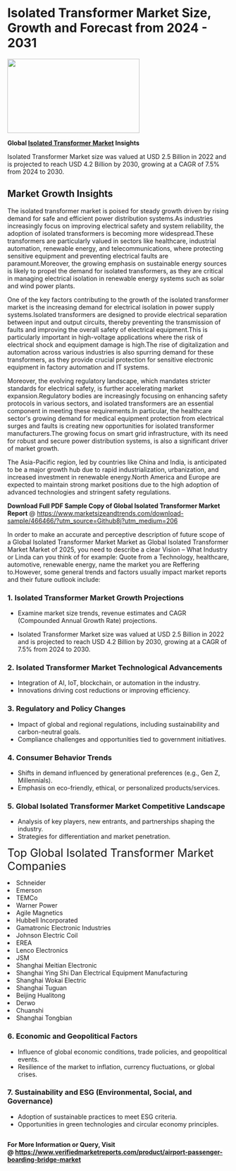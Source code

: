 <H1>Isolated Transformer Market Size, Growth and Forecast from 2024 - 2031</H1><img class="aligncenter size-medium wp-image-584254" src="https://thirdeyenews.in/wp-content/uploads/2024/09/Global-Market-Research-300x168.jpeg" alt="" width="300" height="168" /><p><strong>Global&nbsp;<a href="https://www.marketsizeandtrends.com/download-sample/466466/?utm_source=Github8j?utm_medium=206">Isolated Transformer Market</a> Insights</strong></p><p>Isolated Transformer Market size was valued at USD 2.5 Billion in 2022 and is projected to reach USD 4.2 Billion by 2030, growing at a CAGR of 7.5% from 2024 to 2030.</p><p><h2>Market Growth Insights</h2> <p>The isolated transformer market is poised for steady growth driven by rising demand for safe and efficient power distribution systems.As industries increasingly focus on improving electrical safety and system reliability, the adoption of isolated transformers is becoming more widespread.These transformers are particularly valued in sectors like healthcare, industrial automation, renewable energy, and telecommunications, where protecting sensitive equipment and preventing electrical faults are paramount.Moreover, the growing emphasis on sustainable energy sources is likely to propel the demand for isolated transformers, as they are critical in managing electrical isolation in renewable energy systems such as solar and wind power plants.</p> <p>One of the key factors contributing to the growth of the isolated transformer market is the increasing demand for electrical isolation in power supply systems.Isolated transformers are designed to provide electrical separation between input and output circuits, thereby preventing the transmission of faults and improving the overall safety of electrical equipment.This is particularly important in high-voltage applications where the risk of electrical shock and equipment damage is high.The rise of digitalization and automation across various industries is also spurring demand for these transformers, as they provide crucial protection for sensitive electronic equipment in factory automation and IT systems.</p> <p>Moreover, the evolving regulatory landscape, which mandates stricter standards for electrical safety, is further accelerating market expansion.Regulatory bodies are increasingly focusing on enhancing safety protocols in various sectors, and isolated transformers are an essential component in meeting these requirements.In particular, the healthcare sector's growing demand for medical equipment protection from electrical surges and faults is creating new opportunities for isolated transformer manufacturers.The growing focus on smart grid infrastructure, with its need for robust and secure power distribution systems, is also a significant driver of market growth.</p> <p>The Asia-Pacific region, led by countries like China and India, is anticipated to be a major growth hub due to rapid industrialization, urbanization, and increased investment in renewable energy.North America and Europe are expected to maintain strong market positions due to the high adoption of advanced technologies and stringent safety regulations.</p> <p><span class=""><strong>Download Full PDF Sample Copy of Global Isolated Transformer Market Report</strong> @ <a href="https://www.marketsizeandtrends.com/download-sample/466466/?utm_source=Github8j?utm_medium=206" target="_blank">https://www.marketsizeandtrends.com/download-sample/466466/?utm_source=Github8j?utm_medium=206</a></span></p><p>In order to make an accurate and perceptive description of future scope of a Global&nbsp;Isolated Transformer Market Market as Global&nbsp;Isolated Transformer Market Market of 2025, you need to describe a clear Vision &ndash; What Industry or Linda can you think of for example: Quote from a Technology, healthcare, automotive, renewable energy, name the market you are Reffering to.However, some general trends and factors usually impact market reports and their future outlook include:</p><h3>1.&nbsp;<strong>Isolated Transformer Market Growth Projections</strong></h3><ul><li>Examine market size trends, revenue estimates and CAGR (Compounded Annual Growth Rate) projections.</li><li><p>Isolated Transformer Market size was valued at USD 2.5 Billion in 2022 and is projected to reach USD 4.2 Billion by 2030, growing at a CAGR of 7.5% from 2024 to 2030.</p></li></ul><h3>2.&nbsp;<strong>Isolated Transformer Market Technological Advancements</strong></h3><ul><li>Integration of AI, IoT, blockchain, or automation in the industry.</li><li>Innovations driving cost reductions or improving efficiency.</li></ul><h3>3.&nbsp;<strong>Regulatory and Policy Changes</strong></h3><ul><li>Impact of global and regional regulations, including sustainability and carbon-neutral goals.</li><li>Compliance challenges and opportunities tied to government initiatives.</li></ul><h3>4.&nbsp;<strong>Consumer Behavior Trends</strong></h3><ul><li>Shifts in demand influenced by generational preferences (e.g., Gen Z, Millennials).</li><li>Emphasis on eco-friendly, ethical, or personalized products/services.</li></ul><h3>5.&nbsp;<strong>Global Isolated Transformer Market Competitive Landscape</strong></h3><ul><li>Analysis of key players, new entrants, and partnerships shaping the industry.</li><li>Strategies for differentiation and market penetration.</li></ul><p data-pm-slice="1 1 []"><span style="color: inherit; font-family: inherit; font-size: 25px;">Top Global Isolated Transformer Market Companies</span></p><div class="" data-test-id=""><p><li>Schneider</li><li> Emerson</li><li> TEMCo</li><li> Warner Power</li><li> Agile Magnetics</li><li> Hubbell Incorporated</li><li> Gamatronic Electronic Industries</li><li> Johnson Electric Coil</li><li> EREA</li><li> Lenco Electronics</li><li> JSM</li><li> Shanghai Meitian Electronic</li><li> Shanghai Ying Shi Dan Electrical Equipment Manufacturing</li><li> Shanghai Wokai Electric</li><li> Shanghai Tuguan</li><li> Beijing Hualitong</li><li> Derwo</li><li> Chuanshi</li><li> Shanghai Tongbian</li></p></div><h3>6.&nbsp;<strong>Economic and Geopolitical Factors</strong></h3><ul><li>Influence of global economic conditions, trade policies, and geopolitical events.</li><li>Resilience of the market to inflation, currency fluctuations, or global crises.</li></ul><h3>7.&nbsp;<strong>Sustainability and ESG (Environmental, Social, and Governance)</strong></h3><ul><li>Adoption of sustainable practices to meet ESG criteria.</li><li>Opportunities in green technologies and circular economy principles.</li></ul><h2><strong style="font-size: 14px;">For More Information or Query, Visit @&nbsp;</strong><a style="background-color: #ffffff; font-size: 14px;" href="https://www.marketsizeandtrends.com/report/isolated-transformer-market/" target="_blank">https://www.verifiedmarketreports.com/product/airport-passenger-boarding-bridge-market</a></h2>